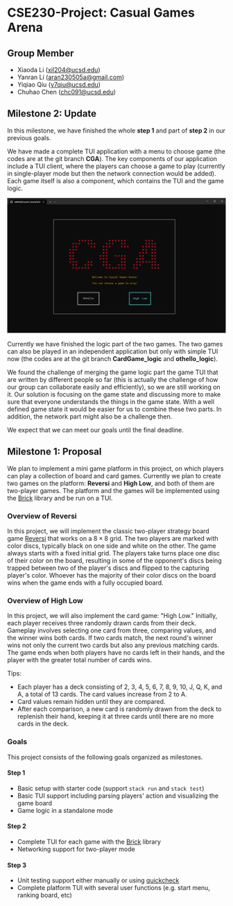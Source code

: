 # CSE230-Project: Casual Games Arena



## Group Member
+ Xiaoda Li (xil204@ucsd.edu)
+ Yanran Li (aran230505a@gmail.com)
+ Yiqiao Qiu (y7qiu@ucsd.edu)
+ Chuhao Chen (chc091@ucsd.edu)



## Milestone 2: Update

In this milestone, we have finished the whole **step 1** and part of **step 2** in our previous goals.

We have made a complete TUI application with a menu to choose game (the codes are at the git branch **CGA**). The key components of our application include a TUI client, where the players can choose a game to play (currently in single-player mode but then the network connection would be added). Each game itself is also a component, which contains the TUI and the game logic.

![menu](menu.png)

Currently we have finished the logic part of the two games. The two games can also be played in an independent application but only with simple TUI now (the codes are at the git branch **CardGame_logic** and **othello_logic**). 

We found the challenge of merging the game logic part the game TUI that are written by different people so far (this is actually the challenge of how our group can collaborate easily and efficiently), so we are still working on it. Our solution is focusing on the game state and discussing more to make sure that everyone understands the things in the game state. With a well defined game state it would be easier for us to combine these two parts. In addition, the network part might also be a challenge then.

We expect that we can meet our goals until the final deadline.



## Milestone 1: Proposal

We plan to implement a mini game platform in this project, on which players can play a collection of board and card games. Currently we plan to create two games on the platform: **Reversi** and **High Low**, and both of them are two-player games. The platform and the games will be implemented using the  [Brick](https://github.com/jtdaugherty/brick/) library and be run on a TUI.



### Overview of Reversi
In this project, we will implement the classic two-player strategy board game [Reversi](https://en.wikipedia.org/wiki/Reversi) that works on a $8\times 8$ grid. The two players are marked with color discs, typically black on one side and white on the other. The game always starts with a fixed initial grid. The players take turns place one disc of their color on the board, resulting in some of the opponent's discs being trapped between two of the player's discs and flipped to the capturing player's color. Whoever has the majority of their color discs on the board wins when the game ends with a fully occupied board.



### Overview of High Low
In this project, we will also implement the card game: "High Low." 
Initially, each player receives three randomly drawn cards from their deck. Gameplay involves selecting one card from three, comparing values, and the winner wins both cards. If two cards match, the next round's winner wins not only the current two cards but also any previous matching cards. The game ends when both players have no cards left in their hands, and the player with the greater total number of cards wins.

Tips:
+ Each player has a deck consisting of 2, 3, 4, 5, 6, 7, 8, 9, 10, J, Q, K, and A, a total of 13 cards. The card values increase from 2 to A.
+ Card values remain hidden until they are compared.
+ After each comparison, a new card is randomly drawn from the deck to replenish their hand, keeping it at three cards until there are no more cards in the deck.



### Goals

This project consists of the following goals organized as milestones.
#### Step 1
+ Basic setup with starter code (support `stack run` and `stack test`)
+ Basic TUI support including parsing players' action and visualizing the game board
+ Game logic in a standalone mode
#### Step 2
+ Complete TUI for each game with the [Brick](https://github.com/jtdaugherty/brick/) library
+ Networking support for two-player mode
#### Step 3
+ Unit testing support either manually or using [quickcheck](https://hackage.haskell.org/package/QuickCheck)
+ Complete platform TUI with several user functions  (e.g. start menu, ranking board, etc)

